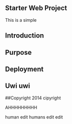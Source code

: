 ## Starter Web Project

This is a simple

## Introduction

## Purpose

## Deployment

## Uwi uwi

##Copyright
2014 cipyright




AHHHHHHHHH


human
edit humans
edit edit